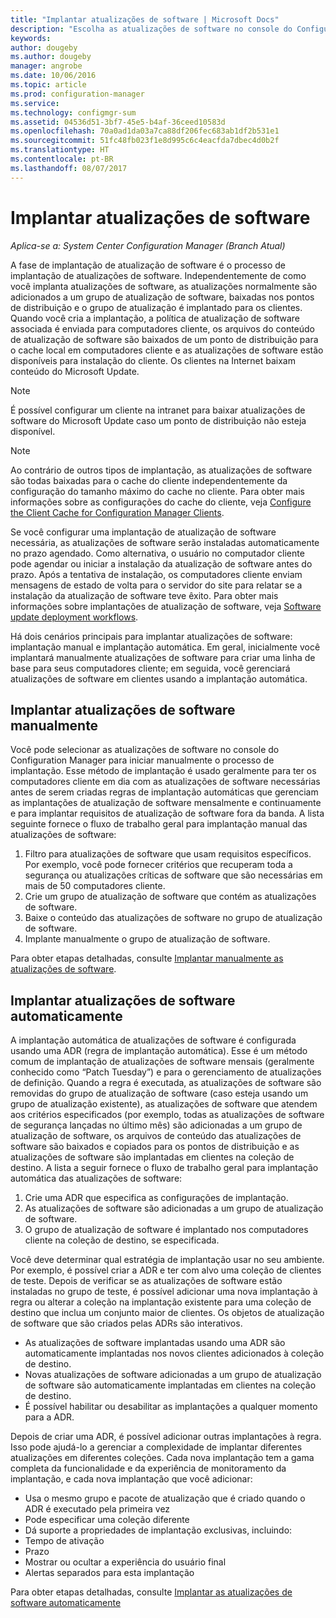 ```yaml
---
title: "Implantar atualizações de software | Microsoft Docs"
description: "Escolha as atualizações de software no console do Configuration Manager para iniciar manualmente o processo de implantação ou implantar atualizações automaticamente."
keywords: 
author: dougeby
ms.author: dougeby
manager: angrobe
ms.date: 10/06/2016
ms.topic: article
ms.prod: configuration-manager
ms.service: 
ms.technology: configmgr-sum
ms.assetid: 04536d51-3bf7-45e5-b4af-36ceed10583d
ms.openlocfilehash: 70a0ad1da03a7ca88df206fec683ab1df2b531e1
ms.sourcegitcommit: 51fc48fb023f1e8d995c6c4eacfda7dbec4d0b2f
ms.translationtype: HT
ms.contentlocale: pt-BR
ms.lasthandoff: 08/07/2017
---
```

#  <a name="BKMK_SUMDeploy"></a> Implantar atualizações de software  

*Aplica-se a: System Center Configuration Manager (Branch Atual)*

A fase de implantação de atualização de software é o processo de implantação de atualizações de software. Independentemente de como você implanta atualizações de software, as atualizações normalmente são adicionados a um grupo de atualização de software, baixadas nos pontos de distribuição e o grupo de atualização é implantado para os clientes. Quando você cria a implantação, a política de atualização de software associada é enviada para computadores cliente, os arquivos do conteúdo de atualização de software são baixados de um ponto de distribuição para o cache local em computadores cliente e as atualizações de software estão disponíveis para instalação do cliente. Os clientes na Internet baixam conteúdo do Microsoft Update.  

> [!NOTE]  
>  É possível configurar um cliente na intranet para baixar atualizações de software do Microsoft Update caso um ponto de distribuição não esteja disponível.  

> [!NOTE]  
>  Ao contrário de outros tipos de implantação, as atualizações de software são todas baixadas para o cache do cliente independentemente da configuração do tamanho máximo do cache no cliente. Para obter mais informações sobre as configurações do cache do cliente, veja [Configure the Client Cache for Configuration Manager Clients](../../core/clients/manage/manage-clients.md#BKMK_ClientCache).  

Se você configurar uma implantação de atualização de software necessária, as atualizações de software serão instaladas automaticamente no prazo agendado. Como alternativa, o usuário no computador cliente pode agendar ou iniciar a instalação da atualização de software antes do prazo. Após a tentativa de instalação, os computadores cliente enviam mensagens de estado de volta para o servidor do site para relatar se a instalação da atualização de software teve êxito. Para obter mais informações sobre implantações de atualização de software, veja [Software update deployment workflows](../understand/software-updates-introduction.md#BKMK_DeploymentWorkflows).  

Há dois cenários principais para implantar atualizações de software: implantação manual e implantação automática. Em geral, inicialmente você implantará manualmente atualizações de software para criar uma linha de base para seus computadores cliente; em seguida, você gerenciará atualizações de software em clientes usando a implantação automática.  

## <a name="BKMK_ManualDeployment"></a> Implantar atualizações de software manualmente
Você pode selecionar as atualizações de software no console do Configuration Manager para iniciar manualmente o processo de implantação. Esse método de implantação é usado geralmente para ter os computadores cliente em dia com as atualizações de software necessárias antes de serem criadas regras de implantação automáticas que gerenciam as implantações de atualização de software mensalmente e continuamente e para implantar requisitos de atualização de software fora da banda. A lista seguinte fornece o fluxo de trabalho geral para implantação manual das atualizações de software:  

1. Filtro para atualizações de software que usam requisitos específicos. Por exemplo, você pode fornecer critérios que recuperam toda a segurança ou atualizações críticas de software que são necessárias em mais de 50 computadores cliente.  
2. Crie um grupo de atualização de software que contém as atualizações de software.  
3. Baixe o conteúdo das atualizações de software no grupo de atualização de software.  
4. Implante manualmente o grupo de atualização de software.

Para obter etapas detalhadas, consulte [Implantar manualmente as atualizações de software](manually-deploy-software-updates.md).

## <a name="automatically-deploy-software-updates"></a>Implantar atualizações de software automaticamente
A implantação automática de atualizações de software é configurada usando uma ADR (regra de implantação automática). Esse é um método comum de implantação de atualizações de software mensais (geralmente conhecido como “Patch Tuesday”) e para o gerenciamento de atualizações de definição. Quando a regra é executada, as atualizações de software são removidas do grupo de atualização de software (caso esteja usando um grupo de atualização existente), as atualizações de software que atendem aos critérios especificados (por exemplo, todas as atualizações de software de segurança lançadas no último mês) são adicionadas a um grupo de atualização de software, os arquivos de conteúdo das atualizações de software são baixados e copiados para os pontos de distribuição e as atualizações de software são implantadas em clientes na coleção de destino. A lista a seguir fornece o fluxo de trabalho geral para implantação automática das atualizações de software:  

1.  Crie uma ADR que especifica as configurações de implantação.
2.  As atualizações de software são adicionadas a um grupo de atualização de software.  
3.  O grupo de atualização de software é implantado nos computadores cliente na coleção de destino, se especificada.  

Você deve determinar qual estratégia de implantação usar no seu ambiente. Por exemplo, é possível criar a ADR e ter com alvo uma coleção de clientes de teste. Depois de verificar se as atualizações de software estão instaladas no grupo de teste, é possível adicionar uma nova implantação à regra ou alterar a coleção na implantação existente para uma coleção de destino que inclua um conjunto maior de clientes. Os objetos de atualização de software que são criados pelas ADRs são interativos.  

-   As atualizações de software implantadas usando uma ADR são automaticamente implantadas nos novos clientes adicionados à coleção de destino.  
-   Novas atualizações de software adicionadas a um grupo de atualização de software são automaticamente implantadas em clientes na coleção de destino.  
-   É possível habilitar ou desabilitar as implantações a qualquer momento para a ADR.  

Depois de criar uma ADR, é possível adicionar outras implantações à regra. Isso pode ajudá-lo a gerenciar a complexidade de implantar diferentes atualizações em diferentes coleções. Cada nova implantação tem a gama completa da funcionalidade e da experiência de monitoramento da implantação, e cada nova implantação que você adicionar:  

-   Usa o mesmo grupo e pacote de atualização que é criado quando o ADR é executado pela primeira vez  
-   Pode especificar uma coleção diferente  
-   Dá suporte a propriedades de implantação exclusivas, incluindo:  
   -   Tempo de ativação  
   -   Prazo  
   -   Mostrar ou ocultar a experiência do usuário final  
   -   Alertas separados para esta implantação  

Para obter etapas detalhadas, consulte [Implantar as atualizações de software automaticamente](automatically-deploy-software-updates.md)

<!-- ###  <a name="BKMK_ClientCache"></a> Client cache setting  
The Configuration Manager client downloads the content for required software updates to the local client cache soon after it receives the deployment. However, the client waits to download the content until after the **Software available time** setting for the deployment. The client does not download software updates in optional deployments (deployments that do not have a scheduled installation deadline) until the user manually starts the installation. When the configured deadline passes, the software updates client agent performs a scan to verify that the software update is still required, then the software updates client agent checks the local cache on the client computer to verify that the software update source file is still available, and then installs the software update. If the content was deleted from the client cache to make room for another deployment, the client downloads the software updates to the cache. Software updates are always downloaded to the client cache regardless of the configured maximum client cache size. For other deployments, such as applications or packages, the client only downloads content that is within the maximum cache size that you configure for the client. Cached content is not automatically deleted, but it remains in the cache for at least one day after the client used that content.  -->


 <!-- For more information about the deployment process, see [Software update deployment process](../../sum/understand/software-updates-introduction.md#BKMK_DeploymentProcess).  -->
